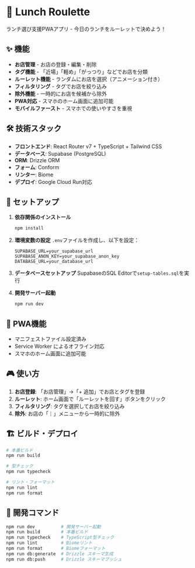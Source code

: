 # 🎯 Lunch Roulette

ランチ選び支援PWAアプリ - 今日のランチをルーレットで決めよう！

## ✨ 機能

- **お店管理** - お店の登録・編集・削除
- **タグ機能** - 「近場」「軽め」「がっつり」などでお店を分類
- **ルーレット機能** - ランダムにお店を選択（アニメーション付き）
- **フィルタリング** - タグでお店を絞り込み
- **除外機能** - 一時的にお店を候補から除外
- **PWA対応** - スマホのホーム画面に追加可能
- **モバイルファースト** - スマホでの使いやすさを重視

## 🛠️ 技術スタック

- **フロントエンド**: React Router v7 + TypeScript + Tailwind CSS
- **データベース**: Supabase (PostgreSQL)
- **ORM**: Drizzle ORM
- **フォーム**: Conform
- **リンター**: Biome
- **デプロイ**: Google Cloud Run対応

## 🚀 セットアップ

1. **依存関係のインストール**
   ```bash
   npm install
   ```

2. **環境変数の設定**
   `.env`ファイルを作成し、以下を設定：
   ```
   SUPABASE_URL=your_supabase_url
   SUPABASE_ANON_KEY=your_supabase_anon_key
   DATABASE_URL=your_database_url
   ```

3. **データベースセットアップ**
   SupabaseのSQL Editorで`setup-tables.sql`を実行

4. **開発サーバー起動**
   ```bash
   npm run dev
   ```

## 📱 PWA機能

- マニフェストファイル設定済み
- Service Worker によるオフライン対応
- スマホのホーム画面に追加可能

## 🎮 使い方

1. **お店登録**: 「お店管理」→「+ 追加」でお店とタグを登録
2. **ルーレット**: ホーム画面で「ルーレットを回す」ボタンをクリック
3. **フィルタリング**: タグを選択してお店を絞り込み
4. **除外**: お店の「⋮」メニューから一時的に除外

## 🏗️ ビルド・デプロイ

```bash
# 本番ビルド
npm run build

# 型チェック
npm run typecheck

# リント・フォーマット
npm run lint
npm run format
```

## 📝 開発コマンド

```bash
npm run dev          # 開発サーバー起動
npm run build        # 本番ビルド
npm run typecheck    # TypeScript型チェック
npm run lint         # Biomeリント
npm run format       # Biomeフォーマット
npm run db:generate  # Drizzle スキーマ生成
npm run db:push      # Drizzle スキーマプッシュ
```